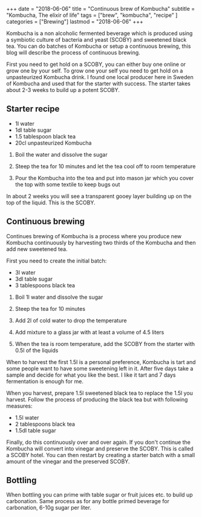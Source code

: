 +++
date = "2018-06-06"
title = "Continuous brew of Kombucha"
subtitle = "Kombucha, The elixir of life"
tags = ["brew", "kombucha", "recipe" ]
categories = ["Brewing"]
lastmod = "2018-06-06"
+++

Kombucha is a non alcoholic fermented beverage which is produced using
a symbiotic culture of bacteria and yeast (SCOBY) and sweetened black
tea. You can do batches of Kombucha or setup a continuous brewing,
this blog will describe the process of continuous brewing.


First you need to get hold on a SCOBY, you can either buy one online
or grow one by your self. To grow one your self you need to get hold
on a unpasteurized Kombucha drink. I found one local producer here in
Sweden of Kombucha and used that for the starter with success. The
starter takes about 2-3 weeks to build up a potent SCOBY.


## Starter recipe

 - 1l water
 - 1dl table sugar
 - 1.5 tablespoon black tea
 - 20cl unpasteurized Kombucha

1. Boil the water and dissolve the sugar

2. Steep the tea for 10 minutes and let the tea cool off to room
   temperature

4. Pour the Kombucha into the tea and put into mason jar which you
   cover the top with some textile to keep bugs out

In about 2 weeks you will see a transparent gooey layer building up on
the top of the liquid. This is the SCOBY.


## Continuous brewing

Continues brewing of Kombucha is a process where you produce new
Kombucha continuously by harvesting two thirds of the Kombucha and
then add new sweetened tea.

First you need to create the initial batch:

  - 3l water
  - 3dl table sugar
  - 3 tablespoons black tea

1. Boil 1l water and dissolve the sugar

2. Steep the tea for 10 minutes

3. Add 2l of cold water to drop the temperature

4. Add mixture to a glass jar with at least a volume of 4.5 liters

5. When the tea is room temperature, add the SCOBY from the starter
   with 0.5l of the liquids

When to harvest the first 1.5l is a personal preference, Kombucha is
tart and some people want to have some sweetening left in it. After
five days take a sample and decide for what you like the best. I like
it tart and 7 days fermentation is enough for me.

When you harvest, prepare 1.5l sweetened black tea to replace the 1.5l
you harvest. Follow the process of producing the black tea but with
following measures:

  - 1.5l water
  - 2 tablespoons black tea
  - 1.5dl table sugar

Finally, do this continuously over and over again. If you don't
continue the Kombucha will convert into vinegar and preserve the
SCOBY. This is called a SCOBY hotel. You can then restart by creating
a starter batch with a small amount of the vinegar and the preserved
SCOBY.


## Bottling

When bottling you can prime with table sugar or fruit juices etc. to
build up carbonation. Same process as for any bottle primed beverage
for carbonation, 6-10g sugar per liter.

